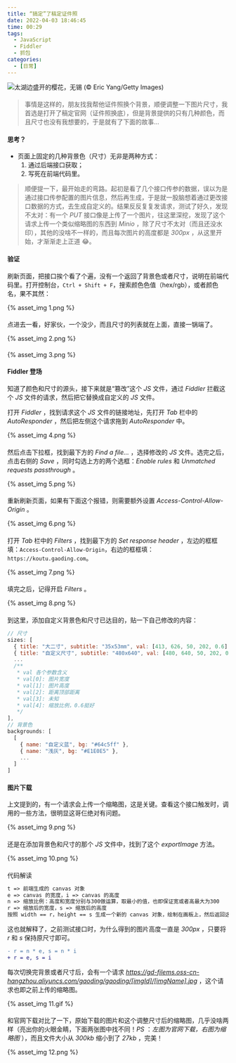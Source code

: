 ```yaml
---
title: “搞定”了稿定证件照
date: 2022-04-03 18:46:45
time: 00:29
tags:
  - JavaScript
  - Fiddler
  - 抓包
categories:
  - [日常]
---
```


<img alt="太湖边盛开的樱花，无锡 (© Eric Yang/Getty Images)" src="https://cn.bing.com/th?id=OHR.TaihuCherry_ZH-CN9040685764_1920x1080.jpg&rf=LaDigue_1920x1080.jpg&pid=hp" loading="lazy" />

####

> 事情是这样的，朋友找我帮他证件照换个背景，顺便调整一下图片尺寸，我首选是打开了稿定官网（证件照换底），但是背景提供的只有几种颜色，而且尺寸也没有我想要的，于是就有了下面的故事...

#### 思考？

- 页面上固定的几种背景色（尺寸）无非是两种方式：
  1. 通过后端接口获取；
  2. 写死在前端代码里。

> 顺便提一下，最开始走的弯路。起初是看了几个接口传参的数据，误以为是通过接口传参配置的图片信息，然后再生成，于是就一股脑想着通过更改接口数据的方式，去生成自定义的。结果反反复复发请求，测试了好久，发现不太对：有一个 _PUT_ 接口像是上传了一个图片，往这里深挖，发现了这个请求上传一个类似缩略图的东西到 _Minio_ ，除了尺寸不太对（而且还没水印），其他的没啥不一样的，而且每次图片的高度都是 _300px_ ，从这里开始，才渐渐走上正道 😂。

#### 验证

刷新页面，把接口挨个看了个遍，没有一个返回了背景色或者尺寸，说明在前端代码里。打开控制台，`Ctrl + Shift + F`，搜索颜色色值（hex/rgb），或者颜色名，果不其然：

{% asset_img 1.png %}

####

点进去一看，好家伙，一个没少，而且尺寸的列表就在上面，直接一锅端了。

{% asset_img 2.png %}

####

{% asset_img 3.png %}

####

#### Fiddler 登场

知道了颜色和尺寸的源头，接下来就是“篡改”这个 _JS_ 文件，通过 _Fiddler_ 拦截这个 _JS_ 文件的请求，然后把它替换成自定义的 _JS_ 文件。

打开 _Fiddler_ ，找到请求这个 _JS_ 文件的链接地址，先打开 _Tab_ 栏中的 _AutoResponder_ ，然后把左侧这个请求拖到 _AutoResponder_ 中。

{% asset_img 4.png %}

####

然后点击下拉框，找到最下方的 _Find a file..._ ，选择修改的 _JS_ 文件。选完之后，点击右侧的 _Save_ ，同时勾选上方的两个选框：_Enable rules_ 和 _Unmatched requests passthrough_ 。

{% asset_img 5.png %}

####

重新刷新页面，如果有下面这个报错，则需要额外设置 _Access-Control-Allow-Origin_ 。

{% asset_img 6.png %}

####

打开 _Tab_ 栏中的 _Filters_ ，找到最下方的 _Set response header_ ，左边的框框填：`Access-Control-Allow-Origin`，右边的框框填：`https://koutu.gaoding.com`。

{% asset_img 7.png %}

####

填完之后，记得开启 _Filters_ 。

{% asset_img 8.png %}

####

到这里，添加自定义背景色和尺寸已达目的，贴一下自己修改的内容：

```js
// 尺寸
sizes: [
  { title: "大二寸", subtitle: "35x53mm", val: [413, 626, 50, 202, 0.6] },
  { title: "自定义尺寸", subtitle: "480x640", val: [480, 640, 50, 202, 0.6] },
  ...
  /**
   * val 各个参数含义
   * val[0]: 图片宽度
   * val[1]: 图片高度
   * val[2]: 距离顶部距离
   * val[3]: 未知
   * val[4]: 缩放比例，0.6挺好
   */
],
// 背景色
backgrounds: [
  [
    { name: "自定义蓝", bg: "#64c5ff" },
    { name: "浅灰", bg: "#E1E0E5" },
    ...
  ]
]
```

#### 图片下载

上文提到的，有一个请求会上传一个缩略图，这是关键。查看这个接口触发时，调用的一些方法，很明显这哥仨绝对有问题。

{% asset_img 9.png %}

####

还是在添加背景色和尺寸的那个 _JS_ 文件中，找到了这个 _exportImage_ 方法。

{% asset_img 10.png %}

####

代码解读

```txt
t => 前端生成的 canvas 对象
e => canvas 的宽度，i => canvas 的高度
n => 缩放比例：高度和宽度分别与300做运算，取最小的值，也即保证宽或者高最大为300
r => 缩放后的宽度，s => 缩放后的高度
按照 width == r，height == s 生成一个新的 canvas 对象，绘制在画板上，然后返回这个 canvas
```

这也就解释了，之前测试接口时，为什么得到的图片高度一直是 _300px_ ，只要将 _r_ 和 _s_ 保持原尺寸即可。

```diff
- r = n * e, s = n * i
+ r = e, s = i
```

每次切换完背景或者尺寸后，会有一个请求 *https://gd-filems.oss-cn-hangzhou.aliyuncs.com/gaoding/gaoding/[imgId]/[imgName].jpg* ，这个请求也即之前上传的缩略图。

{% asset_img 11.gif %}

####

和官网下载对比了一下，原始下载的图片和这个调整尺寸后的缩略图，几乎没啥两样（亮出你的火眼金睛，下面两张图中找不同！_PS_ ：_左图为官网下载，右图为缩略图_ ），而且文件大小从 _300kb_ 缩小到了 _27kb_ ，完美！

{% asset_img 12.png %}

####
